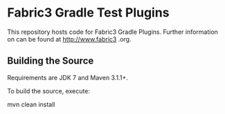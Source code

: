 Fabric3 Gradle Test Plugins
=========================

This repository hosts code for Fabric3 Gradle Plugins. Further information on can be found at http://www.fabric3
.org.


Building the Source
------------------------

Requirements are JDK 7 and Maven 3.1.1+.

To build the source, execute:

mvn clean install

